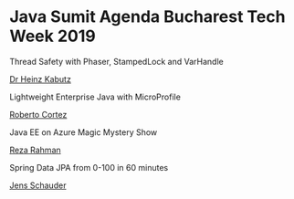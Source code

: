 # Java Sumit Agenda Bucharest Tech Week 2019

Thread Safety with Phaser, StampedLock and VarHandle

[Dr Heinz Kabutz](/dr-heinz-kabutz.md)

Lightweight Enterprise Java with MicroProfile

[Roberto Cortez](Roberto-Cortez)

Java EE on Azure Magic Mystery Show

[Reza Rahman](Reza-Rahman)

Spring Data JPA from 0-100 in 60 minutes

[Jens Schauder](Jens-Schauder)

